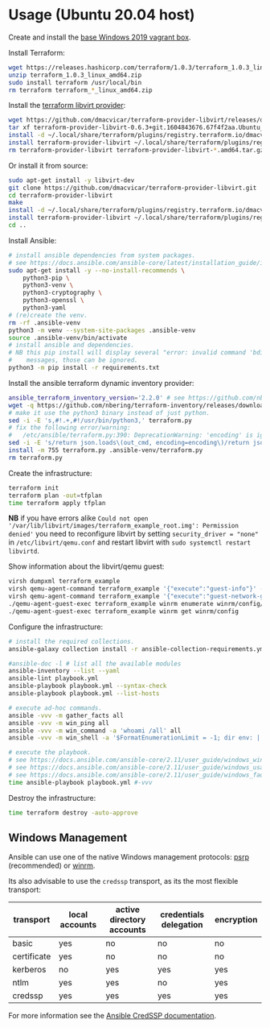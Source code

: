 # Usage (Ubuntu 20.04 host)

Create and install the [base Windows 2019 vagrant box](https://github.com/rgl/windows-vagrant).

Install Terraform:

```bash
wget https://releases.hashicorp.com/terraform/1.0.3/terraform_1.0.3_linux_amd64.zip
unzip terraform_1.0.3_linux_amd64.zip
sudo install terraform /usr/local/bin
rm terraform terraform_*_linux_amd64.zip
```

Install the [terraform libvirt provider](https://github.com/dmacvicar/terraform-provider-libvirt):

```bash
wget https://github.com/dmacvicar/terraform-provider-libvirt/releases/download/v0.6.3/terraform-provider-libvirt-0.6.3+git.1604843676.67f4f2aa.Ubuntu_20.04.amd64.tar.gz
tar xf terraform-provider-libvirt-0.6.3+git.1604843676.67f4f2aa.Ubuntu_20.04.amd64.tar.gz
install -d ~/.local/share/terraform/plugins/registry.terraform.io/dmacvicar/libvirt/0.6.3/linux_amd64
install terraform-provider-libvirt ~/.local/share/terraform/plugins/registry.terraform.io/dmacvicar/libvirt/0.6.3/linux_amd64/
rm terraform-provider-libvirt terraform-provider-libvirt-*.amd64.tar.gz
```

Or install it from source:

```bash
sudo apt-get install -y libvirt-dev
git clone https://github.com/dmacvicar/terraform-provider-libvirt.git
cd terraform-provider-libvirt
make
install -d ~/.local/share/terraform/plugins/registry.terraform.io/dmacvicar/libvirt/0.6.3/linux_amd64
install terraform-provider-libvirt ~/.local/share/terraform/plugins/registry.terraform.io/dmacvicar/libvirt/0.6.3/linux_amd64/
cd ..
```

Install Ansible:

```bash
# install ansible dependencies from system packages.
# see https://docs.ansible.com/ansible-core/latest/installation_guide/intro_installation.html#installing-ansible-with-pip
sudo apt-get install -y --no-install-recommends \
    python3-pip \
    python3-venv \
    python3-cryptography \
    python3-openssl \
    python3-yaml
# (re)create the venv.
rm -rf .ansible-venv
python3 -m venv --system-site-packages .ansible-venv
source .ansible-venv/bin/activate
# install ansible and dependencies.
# NB this pip install will display several "error: invalid command 'bdist_wheel'"
#    messages, those can be ignored.
python3 -m pip install -r requirements.txt
```

Install the ansible terraform dynamic inventory provider:

```bash
ansible_terraform_inventory_version='2.2.0' # see https://github.com/nbering/terraform-inventory/releases
wget -q https://github.com/nbering/terraform-inventory/releases/download/v$ansible_terraform_inventory_version/terraform.py
# make it use the python3 binary instead of just python.
sed -i -E 's,#!.+,#!/usr/bin/python3,' terraform.py
# fix the following error/warning:
#   /etc/ansible/terraform.py:390: DeprecationWarning: 'encoding' is ignored and deprecated. It will be removed in Python 3.9   return json.loads(out_cmd, encoding=encoding)
sed -i -E 's/return json.loads\(out_cmd, encoding=encoding\)/return json.loads(out_cmd)/g' terraform.py
install -m 755 terraform.py .ansible-venv/terraform.py
rm terraform.py
```

Create the infrastructure:

```bash
terraform init
terraform plan -out=tfplan
time terraform apply tfplan
```

**NB** if you have errors alike `Could not open '/var/lib/libvirt/images/terraform_example_root.img': Permission denied'` you need to reconfigure libvirt by setting `security_driver = "none"` in `/etc/libvirt/qemu.conf` and restart libvirt with `sudo systemctl restart libvirtd`.

Show information about the libvirt/qemu guest:

```bash
virsh dumpxml terraform_example
virsh qemu-agent-command terraform_example '{"execute":"guest-info"}' --pretty
virsh qemu-agent-command terraform_example '{"execute":"guest-network-get-interfaces"}' --pretty
./qemu-agent-guest-exec terraform_example winrm enumerate winrm/config/listener
./qemu-agent-guest-exec terraform_example winrm get winrm/config
```

Configure the infrastructure:

```bash
# install the required collections.
ansible-galaxy collection install -r ansible-collection-requirements.yml

#ansible-doc -l # list all the available modules
ansible-inventory --list --yaml
ansible-lint playbook.yml
ansible-playbook playbook.yml --syntax-check
ansible-playbook playbook.yml --list-hosts

# execute ad-hoc commands.
ansible -vvv -m gather_facts all
ansible -vvv -m win_ping all
ansible -vvv -m win_command -a 'whoami /all' all
ansible -vvv -m win_shell -a '$FormatEnumerationLimit = -1; dir env: | Sort-Object Name | Format-Table -AutoSize | Out-String -Stream -Width ([int]::MaxValue) | ForEach-Object {$_.TrimEnd()}' all

# execute the playbook.
# see https://docs.ansible.com/ansible-core/2.11/user_guide/windows_winrm.html#limitations
# see https://docs.ansible.com/ansible-core/2.11/user_guide/windows_usage.html
# see https://docs.ansible.com/ansible-core/2.11/user_guide/windows_faq.html#can-i-run-python-modules-on-windows-hosts
time ansible-playbook playbook.yml #-vvv
```

Destroy the infrastructure:

```bash
time terraform destroy -auto-approve
```

## Windows Management

Ansible can use one of the native Windows management protocols: [psrp](https://docs.ansible.com/ansible-core/2.11/collections/ansible/builtin/psrp_connection.html) (recommended) or [winrm](https://docs.ansible.com/ansible-core/2.11/collections/ansible/builtin/winrm_connection.html).

Its also advisable to use the `credssp` transport, as its the most flexible transport:

| transport   | local accounts | active directory accounts | credentials delegation | encryption |
|-------------|----------------|---------------------------|------------------------|------------|
| basic       | yes            | no                        | no                     | no         |
| certificate | yes            | no                        | no                     | no         |
| kerberos    | no             | yes                       | yes                    | yes        |
| ntlm        | yes            | yes                       | no                     | yes        |
| credssp     | yes            | yes                       | yes                    | yes        |

For more information see the [Ansible CredSSP documentation](https://docs.ansible.com/ansible-core/2.11/user_guide/windows_winrm.html#credssp).
